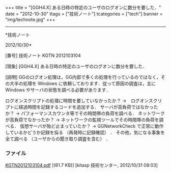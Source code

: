 ﻿+++
title = "[GGH4.X] ある日時の特定のユーザのログオンに数分を要した．"
date = "2012-10-30"
ttags = ["技術ノート"]
tcategories = ["tech"]
banner = "img/technote.jpg"
+++

-----------------------------------------------------------------------------------------------------------------------------

*技術ノート

2012/10/30*


[番号]
技術ノート KGTN 2012103104

[現象]
[GGH4.X] ある日時の特定のユーザのログオンに数分を要した．

[説明]
GGのログオン処理は，GG内部で多くの処理を行っているのではなく，その大半の処理を
Windows に依頼しております．従って原因の調査は，主に Windows
やサーバの状態を調べる必要があります．

ログオンスクリプトの処理に時間を要していなかったか？
→　ログオンスクリプトに経過時間を記録するコードを追加する．
サーバが高負荷ではなかったか？
→ パフォーマンスカウンタ等でその時間帯の負荷を調べる．
ネットワークが高負荷でなかったか？
→ ネットワークの監視ツールでその時間帯の負荷を調べる．
仮想サーバが殆ど止まっていたか？
→ GGNetworkCheck で正常に動作しているかどうか記録を採る
（再発時に記録確認） ．
その他，気になる事象を全て調べる （ユーザからの聞き取り調査を含む） ．


### ファイル

 
 


[KGTN2012103104.pdf](http://techreport.kitasp.net/attachments/download/1068/KGTN2012103104.pdf)
 [(61.7 KB)] [kitasp 技術センター, 2012/10/31
08:03]


 


 

